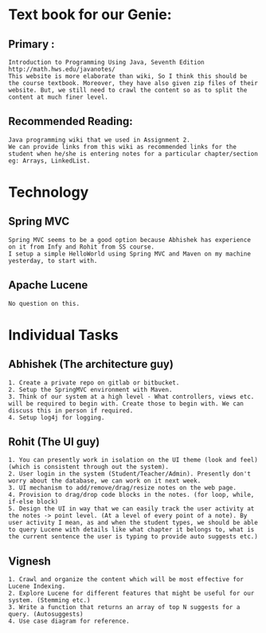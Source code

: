 # Text book for our Genie:
## Primary : 
	Introduction to Programming Using Java, Seventh Edition
	http://math.hws.edu/javanotes/
	This website is more elaborate than wiki, So I think this should be the course textbook. Moreover, they have also given zip files of their website. But, we still need to crawl the content so as to split the content at much finer level.
## Recommended Reading:
	Java programming wiki that we used in Assignment 2. 
	We can provide links from this wiki as recommended links for the student when he/she is entering notes for a particular chapter/section eg: Arrays, LinkedList.

# Technology
## Spring MVC
	Spring MVC seems to be a good option because Abhishek has experience on it from Infy and Rohit from SS course.
	I setup a simple HelloWorld using Spring MVC and Maven on my machine yesterday, to start with.
## Apache Lucene
	No question on this.

# Individual Tasks
## Abhishek (The architecture guy)
	1. Create a private repo on gitlab or bitbucket.
	2. Setup the SpringMVC environment with Maven.
	3. Think of our system at a high level - What controllers, views etc. will be required to begin with. Create those to begin with. We can discuss this in person if required.
	4. Setup log4j for logging.
## Rohit (The UI guy)
	1. You can presently work in isolation on the UI theme (look and feel) (which is consistent through out the system).
	2. User login in the system (Student/Teacher/Admin). Presently don't worry about the database, we can work on it next week.
	3. UI mechanism to add/remove/drag/resize notes on the web page.
	4. Provision to drag/drop code blocks in the notes. (for loop, while, if-else block)
	5. Design the UI in way that we can easily track the user activity at the notes -> point level. (At a level of every point of a note). By user activity I mean, as and when the student types, we should be able to query Lucene with details like what chapter it belongs to, what is the current sentence the user is typing to provide auto suggests etc.)
## Vignesh
	1. Crawl and organize the content which will be most effective for Lucene Indexing.
	2. Explore Lucene for different features that might be useful for our system. (Stemming etc.)
	3. Write a function that returns an array of top N suggests for a query. (Autosuggests)
	4. Use case diagram for reference.
